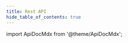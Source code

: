 ```yaml
---
title: Rest API
hide_table_of_contents: true
---
```


import ApiDocMdx from '@theme/ApiDocMdx';

<ApiDocMdx id="jellyfish-rest-apix-0_4_1" />